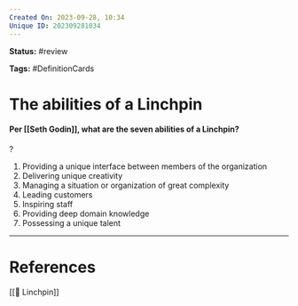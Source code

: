 ```yaml
---
Created On: 2023-09-28, 10:34
Unique ID: 202309281034
---
```



**Status:** #review 

**Tags:** #DefinitionCards 

# The abilities of a Linchpin


#### Per [[Seth Godin]], what are the seven abilities of a Linchpin?
?
1. ﻿﻿﻿Providing a unique interface between members of the organization
2. ﻿﻿﻿Delivering unique creativity
3. ﻿﻿﻿Managing a situation or organization of great complexity
4. ﻿﻿﻿Leading customers
5. ﻿﻿﻿Inspiring staff
6. ﻿﻿﻿Providing deep domain knowledge
7. ﻿﻿﻿Possessing a unique talent



---
# References

[[🔩 Linchpin]]
